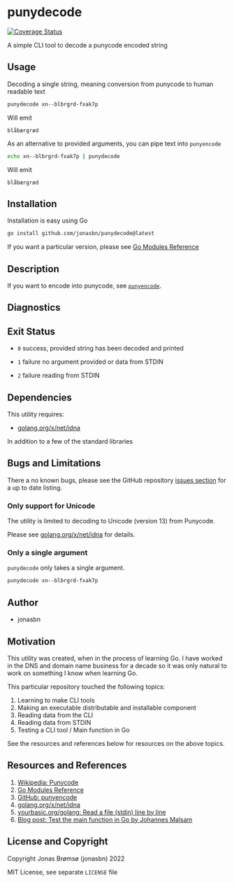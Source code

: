 # punydecode

[![Coverage Status](https://coveralls.io/repos/github/jonasbn/punydecode/badge.svg)](https://coveralls.io/github/jonasbn/punydecode)

A simple CLI tool to decode a punycode encoded string

## Usage

Decoding a single string, meaning conversion from punycode to human readable text

```bash
punydecode xn--blbrgrd-fxak7p
```

Will emit

```text
blåbærgrød
```

As an alternative to provided arguments, you can pipe text into `punyencode`

```bash
echo xn--blbrgrd-fxak7p | punydecode
```

Will emit

```text
blåbærgrød
```

## Installation

Installation is easy using Go

```bash
go install github.com/jonasbn/punydecode@latest
```

If you want a particular version, please see [Go Modules Reference][MOD]

## Description

If you want to encode into punycode, see [`punyencode`][punyencode].

## Diagnostics

## Exit Status

- `0` success, provided string has been decoded and printed

- `1` failure no argument provided or data from STDIN

- `2` failure reading from STDIN

## Dependencies

This utility requires:

- [golang.org/x/net/idna][goidna]

In addition to a few of the standard libraries

## Bugs and Limitations

There a no known bugs, please see the GitHub repository [issues section](https://github.com/jonasbn/punydecode/issues) for a up to date listing.

### Only support for Unicode

The utility is limited to decoding to Unicode (version 13) from Punycode.

Please see [golang.org/x/net/idna][goidna] for details.

### Only a single argument

`punydecode` only takes a single argument.

```bash
punydecode xn--blbrgrd-fxak7p
```

## Author

- jonasbn

## Motivation

This utility was created, when in the process of learning Go. I have worked in the DNS and domain name business for a decade so it was only natural to work on something I know when learning Go.

This particular repository touched the following topics:

1. Learning to make CLI tools
1. Making an executable distributable and installable component
1. Reading data from the CLI
1. Reading data from STDIN
1. Testing a CLI tool / Main function in Go

See the resources and references below for resources on the above topics.

## Resources and References

1. [Wikipedia: Punycode](https://en.wikipedia.org/wiki/Punycode)
1. [Go Modules Reference][MOD]
1. [GitHub: punyencode][punyencode]
1. [golang.org/x/net/idna][goidna]
1. [yourbasic.org/golang: Read a file (stdin) line by line](https://yourbasic.org/golang/read-file-line-by-line/)
1. [Blog post: Test the main function in Go by Johannes Malsam](https://mj-go.in/golang/test-the-main-function-in-go)

## License and Copyright

Copyright Jonas Brømsø (jonasbn) 2022

MIT License, see separate `LICENSE` file

[MOD]: https://go.dev/ref/mod#go-install
[punyencode]: https://github.com/jonasbn/punyencode
[goidna]: https://pkg.go.dev/golang.org/x/net/idna
